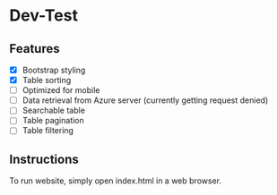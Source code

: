 # Dev-Test

## Features

- [x] Bootstrap styling
- [x] Table sorting
- [ ] Optimized for mobile
- [ ] Data retrieval from Azure server (currently getting request denied)
- [ ] Searchable table
- [ ] Table pagination
- [ ] Table filtering

## Instructions

To run website, simply open index.html in a web browser.
